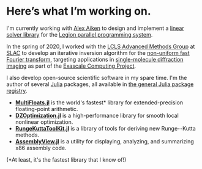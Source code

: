 <h1 class="page-title">Here&rsquo;s what I&rsquo;m working on.</h1>

I'm currently working with [Alex Aiken](http://theory.stanford.edu/~aiken/) to design and implement a [linear solver library](https://github.com/dzhang314/LegionSolvers) for the [Legion parallel programming system](https://legion.stanford.edu/).

In the spring of 2020, I worked with the [LCLS Advanced Methods Group](https://lcls.slac.stanford.edu/) at [SLAC](https://www6.slac.stanford.edu/) to develop an iterative inversion algorithm for the [non-uniform fast Fourier transform](https://en.wikipedia.org/wiki/Non-uniform_discrete_Fourier_transform), targeting applications in [single-molecule diffraction imaging](https://dx.doi.org/10.1073%2Fpnas.1513738112) as part of the [Exascale Computing Project](https://lcls.slac.stanford.edu/exafel).

I also develop open-source scientific software in my spare time. I'm the author of several [Julia](https://julialang.org/) packages, all available in [the general Julia package registry](https://github.com/JuliaRegistries/General).

 * [**MultiFloats.jl**](https://github.com/dzhang314/MultiFloats.jl) is the world's fastest* library for extended-precision floating-point arithmetic.
 * [**DZOptimization.jl**](https://github.com/dzhang314/DZOptimization.jl) is a high-performance library for smooth local nonlinear optimization.
 * [**RungeKuttaToolKit.jl**](https://github.com/dzhang314/RungeKuttaToolKit.jl) is a library of tools for deriving new Runge--Kutta methods.
 * [**AssemblyView.jl**](https://github.com/dzhang314/AssemblyView.jl) is a utility for displaying, analyzing, and summarizing x86 assembly code.

(*At least, it's the fastest library that I know of!)
